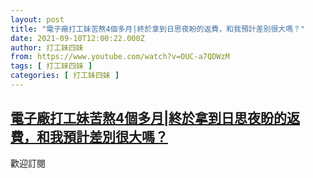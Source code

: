 ```yaml
---
layout: post
title: "電子廠打工妹苦熬4個多月|終於拿到日思夜盼的返費，和我預計差別很大嗎？"
date: 2021-09-10T12:00:22.000Z
author: 打工妹四妹
from: https://www.youtube.com/watch?v=OUC-a7QDWzM
tags: [ 打工妹四妹 ]
categories: [ 打工妹四妹 ]
---
```

<!--1631275222000-->
[電子廠打工妹苦熬4個多月|終於拿到日思夜盼的返費，和我預計差別很大嗎？](https://www.youtube.com/watch?v=OUC-a7QDWzM)
------

<div>
歡迎訂閱
</div>
